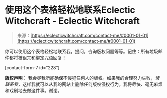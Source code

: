 <!--yml

分类：未分类

日期：2024-06-12 18:14:57

-->

# 使用这个表格轻松地联系Eclectic Witchcraft - Eclectic Witchcraft

> 来源：[https://eclecticwitchcraft.com/contact-me/#0001-01-01](https://eclecticwitchcraft.com/contact-me/#0001-01-01)

你可以使用这个表格轻松地联系我，提问，咨询版权问题等等。记住：所有垃圾邮件都将被诅咒和绑定咒语回复！

[contact-form-7 id=”228″]

**版权声明：** 我会尽我所能确保不侵犯任何人的版权。如果我的合理努力失败，*请联系我*，这样我就可以从我的网站上删除任何版权侵权行为。我将尽快、毫无麻烦和戏剧地去做这件事。谢谢。
